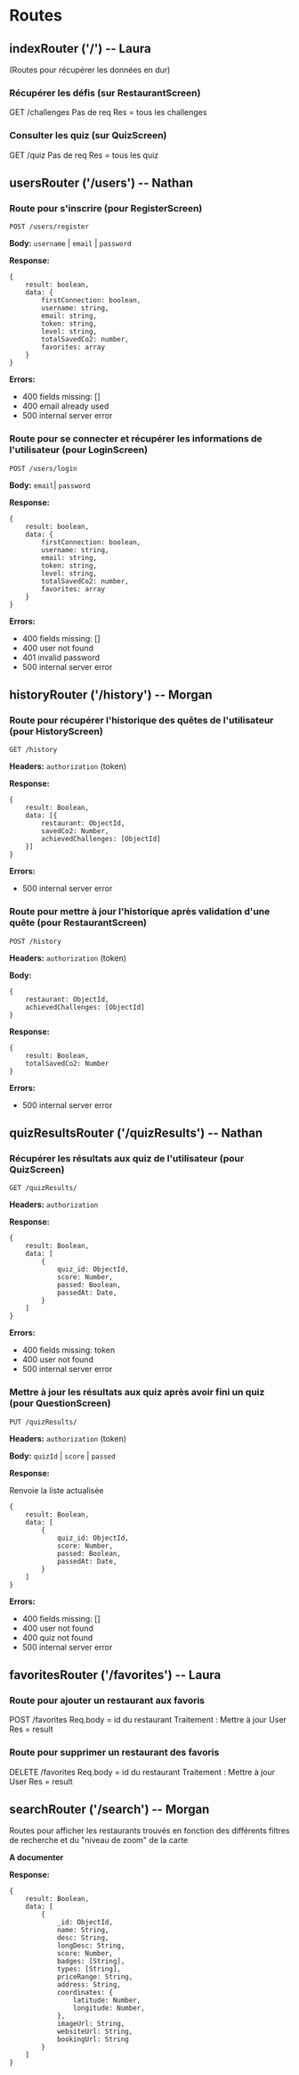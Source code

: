 # Routes

## indexRouter ('/') -- Laura

(Routes pour récupérer les données en dur)

### Récupérer les défis (sur RestaurantScreen)

GET /challenges
Pas de req
Res = tous les challenges

### Consulter les quiz (sur QuizScreen)

GET /quiz
Pas de req
Res = tous les quiz

## usersRouter ('/users') -- Nathan

### Route pour s'inscrire (pour RegisterScreen)

`POST /users/register`

**Body:** `username` | `email` | `password`

**Response:**

```
{
    result: boolean,
    data: {
        firstConnection: boolean,
        username: string,
        email: string,
        token: string,
        level: string,
        totalSavedCo2: number,
        favorites: array
    }
}
```

**Errors:**

- 400 fields missing: []
- 400 email already used
- 500 internal server error

### Route pour se connecter et récupérer les informations de l'utilisateur (pour LoginScreen)

`POST /users/login`

**Body:** `email`| `password`

**Response:**

```
{
    result: boolean,
    data: {
        firstConnection: boolean,
        username: string,
        email: string,
        token: string,
        level: string,
        totalSavedCo2: number,
        favorites: array
    }
}
```

**Errors:**

- 400 fields missing: []
- 400 user not found
- 401 invalid password
- 500 internal server error

## historyRouter ('/history') -- Morgan

### Route pour récupérer l'historique des quêtes de l'utilisateur (pour HistoryScreen)

`GET /history`

**Headers:** `authorization` (token)

**Response:**

```
{
    result: Boolean,
    data: [{
        restaurant: ObjectId,
        savedCo2: Number,
        achievedChallenges: [ObjectId]
    }]
}
```

**Errors:**

- 500 internal server error

### Route pour mettre à jour l'historique après validation d'une quête (pour RestaurantScreen)

`POST /history`

**Headers:** `authorization` (token)

**Body:**

```
{
    restaurant: ObjectId,
    achievedChallenges: [ObjectId]
}
```

**Response:**

```
{
    result: Boolean,
    totalSavedCo2: Number
}
```

**Errors:**

- 500 internal server error

## quizResultsRouter ('/quizResults') -- Nathan

### Récupérer les résultats aux quiz de l'utilisateur (pour QuizScreen)

`GET /quizResults/`

**Headers:** `authorization`

**Response:**

```
{
    result: Boolean,
    data: [
        {
            quiz_id: ObjectId,
            score: Number,
            passed: Boolean,
            passedAt: Date,
        }
    ]
}
```

**Errors:**

- 400 fields missing: token
- 400 user not found
- 500 internal server error

### Mettre à jour les résultats aux quiz après avoir fini un quiz (pour QuestionScreen)

`PUT /quizResults/`

**Headers:** `authorization` (token)

**Body:** `quizId` | `score` | `passed`

**Response:**

Renvoie la liste actualisée

```
{
    result: Boolean,
    data: [
        {
            quiz_id: ObjectId,
            score: Number,
            passed: Boolean,
            passedAt: Date,
        }
    ]
}
```

**Errors:**

- 400 fields missing: []
- 400 user not found
- 400 quiz not found
- 500 internal server error

## favoritesRouter ('/favorites') -- Laura

### Route pour ajouter un restaurant aux favoris

POST /favorites
Req.body = id du restaurant
Traitement : Mettre à jour User
Res = result

### Route pour supprimer un restaurant des favoris

DELETE /favorites
Req.body = id du restaurant
Traitement : Mettre à jour User
Res = result

## searchRouter ('/search') -- Morgan

Routes pour afficher les restaurants trouvés en fonction des différents filtres de recherche et du "niveau de zoom" de la carte

**A documenter**


**Response:**

```
{
    result: Boolean,
    data: [
        {
            _id: ObjectId,
            name: String,
            desc: String,
            longDesc: String,
            score: Number,
            badges: [String],
            types: [String],
            priceRange: String,
            address: String,
            coordinates: {
                latitude: Number,
                longitude: Number,
            },
            imageUrl: String,
            websiteUrl: String,
            bookingUrl: String
        }
    ]
}
```